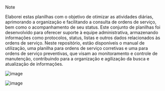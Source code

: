 > [!NOTE]
> Elaborei estas planilhas com o objetivo de otimizar as atividades diárias, aprimorando a organização e facilitando a consulta de ordens de serviço, bem como o acompanhamento de seu status. Este conjunto de planilhas foi desenvolvido para oferecer suporte à equipe administrativa, armazenando informações como protocolos, status, listas e outros dados relacionados às ordens de serviço. Neste repositório, estão disponíveis o manual de utilização, uma planilha para ordens de serviço corretivas e uma para ordens de serviço preventivas, que visam ao monitoramento e controle de manutenção, contribuindo para a organização e agilização da busca e atualização de informações. 

![image](https://github.com/user-attachments/assets/3397c068-5654-4939-a9bc-ff91f7f8eeca)

![image](https://github.com/user-attachments/assets/de10ca96-f53d-4f35-810c-c364c623e7a5)



